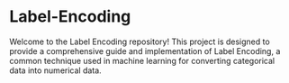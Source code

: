 # Label-Encoding
Welcome to the Label Encoding repository! This project is designed to provide a comprehensive guide and implementation of Label Encoding, a common technique used in machine learning for converting categorical data into numerical data.
